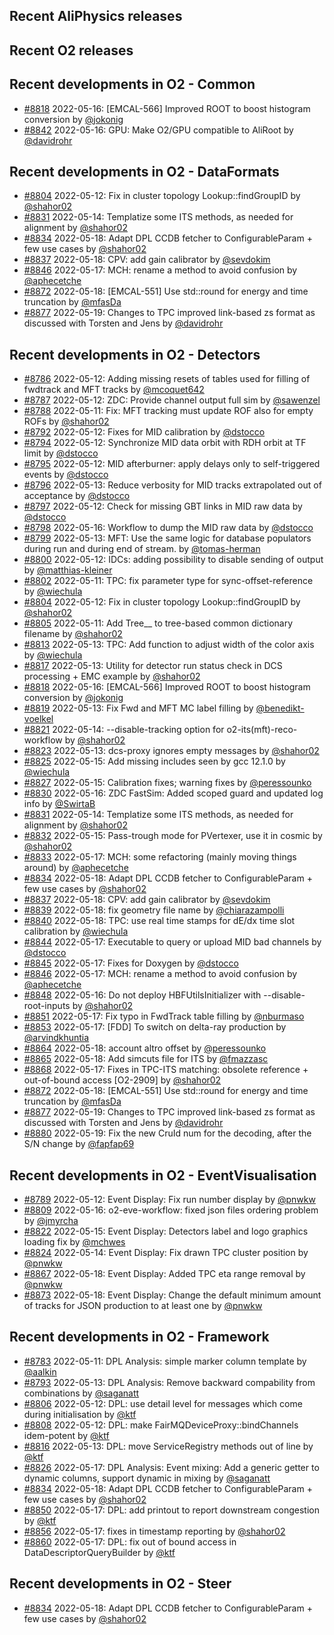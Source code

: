 ## Recent AliPhysics releases
## Recent O2 releases
## Recent developments in O2 - Common
- [\#8818](https://github.com/AliceO2Group/AliceO2/pull/8818) 2022-05-16: [EMCAL-566] Improved ROOT to boost histogram conversion  by [@jokonig](https://github.com/jokonig)
- [\#8842](https://github.com/AliceO2Group/AliceO2/pull/8842) 2022-05-16: GPU: Make O2/GPU compatible to AliRoot by [@davidrohr](https://github.com/davidrohr)
## Recent developments in O2 - DataFormats
- [\#8804](https://github.com/AliceO2Group/AliceO2/pull/8804) 2022-05-12: Fix in cluster topology Lookup::findGroupID by [@shahor02](https://github.com/shahor02)
- [\#8831](https://github.com/AliceO2Group/AliceO2/pull/8831) 2022-05-14: Templatize some ITS methods, as needed for alignment by [@shahor02](https://github.com/shahor02)
- [\#8834](https://github.com/AliceO2Group/AliceO2/pull/8834) 2022-05-18: Adapt DPL CCDB fetcher to ConfigurableParam + few use cases by [@shahor02](https://github.com/shahor02)
- [\#8837](https://github.com/AliceO2Group/AliceO2/pull/8837) 2022-05-18: CPV: add gain calibrator by [@sevdokim](https://github.com/sevdokim)
- [\#8846](https://github.com/AliceO2Group/AliceO2/pull/8846) 2022-05-17: MCH: rename a method to avoid confusion by [@aphecetche](https://github.com/aphecetche)
- [\#8872](https://github.com/AliceO2Group/AliceO2/pull/8872) 2022-05-18: [EMCAL-551] Use std::round for energy and time truncation by [@mfasDa](https://github.com/mfasDa)
- [\#8877](https://github.com/AliceO2Group/AliceO2/pull/8877) 2022-05-19: Changes to TPC improved link-based zs format as discussed with Torsten and Jens by [@davidrohr](https://github.com/davidrohr)
## Recent developments in O2 - Detectors
- [\#8786](https://github.com/AliceO2Group/AliceO2/pull/8786) 2022-05-12: Adding missing resets of tables used for filling of fwdtrack and MFT tracks by [@mcoquet642](https://github.com/mcoquet642)
- [\#8787](https://github.com/AliceO2Group/AliceO2/pull/8787) 2022-05-12: ZDC: Provide channel output full sim by [@sawenzel](https://github.com/sawenzel)
- [\#8788](https://github.com/AliceO2Group/AliceO2/pull/8788) 2022-05-11: Fix: MFT tracking must update ROF also for empty ROFs by [@shahor02](https://github.com/shahor02)
- [\#8792](https://github.com/AliceO2Group/AliceO2/pull/8792) 2022-05-12: Fixes for MID calibration by [@dstocco](https://github.com/dstocco)
- [\#8794](https://github.com/AliceO2Group/AliceO2/pull/8794) 2022-05-12: Synchronize MID data orbit with RDH orbit at TF limit by [@dstocco](https://github.com/dstocco)
- [\#8795](https://github.com/AliceO2Group/AliceO2/pull/8795) 2022-05-12: MID afterburner: apply delays only to self-triggered events by [@dstocco](https://github.com/dstocco)
- [\#8796](https://github.com/AliceO2Group/AliceO2/pull/8796) 2022-05-13: Reduce verbosity for MID tracks extrapolated out of acceptance by [@dstocco](https://github.com/dstocco)
- [\#8797](https://github.com/AliceO2Group/AliceO2/pull/8797) 2022-05-12: Check for missing GBT links in MID raw data by [@dstocco](https://github.com/dstocco)
- [\#8798](https://github.com/AliceO2Group/AliceO2/pull/8798) 2022-05-16: Workflow to dump the MID raw data by [@dstocco](https://github.com/dstocco)
- [\#8799](https://github.com/AliceO2Group/AliceO2/pull/8799) 2022-05-13: MFT: Use the same logic for database populators during run and during end of stream. by [@tomas-herman](https://github.com/tomas-herman)
- [\#8800](https://github.com/AliceO2Group/AliceO2/pull/8800) 2022-05-12: IDCs: adding possibility to disable sending of output by [@matthias-kleiner](https://github.com/matthias-kleiner)
- [\#8802](https://github.com/AliceO2Group/AliceO2/pull/8802) 2022-05-11: TPC: fix parameter type for sync-offset-reference by [@wiechula](https://github.com/wiechula)
- [\#8804](https://github.com/AliceO2Group/AliceO2/pull/8804) 2022-05-12: Fix in cluster topology Lookup::findGroupID by [@shahor02](https://github.com/shahor02)
- [\#8805](https://github.com/AliceO2Group/AliceO2/pull/8805) 2022-05-11: Add Tree_<detlist>_ to tree-based common dictionary filename by [@shahor02](https://github.com/shahor02)
- [\#8813](https://github.com/AliceO2Group/AliceO2/pull/8813) 2022-05-13: TPC: Add function to adjust width of the color axis by [@wiechula](https://github.com/wiechula)
- [\#8817](https://github.com/AliceO2Group/AliceO2/pull/8817) 2022-05-13: Utility for detector run status check in DCS processing + EMC example by [@shahor02](https://github.com/shahor02)
- [\#8818](https://github.com/AliceO2Group/AliceO2/pull/8818) 2022-05-16: [EMCAL-566] Improved ROOT to boost histogram conversion  by [@jokonig](https://github.com/jokonig)
- [\#8819](https://github.com/AliceO2Group/AliceO2/pull/8819) 2022-05-13: Fix Fwd and MFT MC label filling by [@benedikt-voelkel](https://github.com/benedikt-voelkel)
- [\#8821](https://github.com/AliceO2Group/AliceO2/pull/8821) 2022-05-14: --disable-tracking option for o2-its(mft)-reco-workflow by [@shahor02](https://github.com/shahor02)
- [\#8823](https://github.com/AliceO2Group/AliceO2/pull/8823) 2022-05-13: dcs-proxy ignores empty messages by [@shahor02](https://github.com/shahor02)
- [\#8825](https://github.com/AliceO2Group/AliceO2/pull/8825) 2022-05-15: Add missing includes seen by gcc 12.1.0 by [@wiechula](https://github.com/wiechula)
- [\#8827](https://github.com/AliceO2Group/AliceO2/pull/8827) 2022-05-15: Calibration fixes; warning fixes by [@peressounko](https://github.com/peressounko)
- [\#8830](https://github.com/AliceO2Group/AliceO2/pull/8830) 2022-05-16: ZDC FastSim: Added scoped guard and updated log info by [@SwirtaB](https://github.com/SwirtaB)
- [\#8831](https://github.com/AliceO2Group/AliceO2/pull/8831) 2022-05-14: Templatize some ITS methods, as needed for alignment by [@shahor02](https://github.com/shahor02)
- [\#8832](https://github.com/AliceO2Group/AliceO2/pull/8832) 2022-05-15: Pass-trough mode for PVertexer, use it in cosmic by [@shahor02](https://github.com/shahor02)
- [\#8833](https://github.com/AliceO2Group/AliceO2/pull/8833) 2022-05-17: MCH: some refactoring (mainly moving things around) by [@aphecetche](https://github.com/aphecetche)
- [\#8834](https://github.com/AliceO2Group/AliceO2/pull/8834) 2022-05-18: Adapt DPL CCDB fetcher to ConfigurableParam + few use cases by [@shahor02](https://github.com/shahor02)
- [\#8837](https://github.com/AliceO2Group/AliceO2/pull/8837) 2022-05-18: CPV: add gain calibrator by [@sevdokim](https://github.com/sevdokim)
- [\#8839](https://github.com/AliceO2Group/AliceO2/pull/8839) 2022-05-18: fix geometry file name by [@chiarazampolli](https://github.com/chiarazampolli)
- [\#8840](https://github.com/AliceO2Group/AliceO2/pull/8840) 2022-05-18: TPC: use real time stamps for dE/dx time slot calibration by [@wiechula](https://github.com/wiechula)
- [\#8844](https://github.com/AliceO2Group/AliceO2/pull/8844) 2022-05-17: Executable to query or upload MID bad channels by [@dstocco](https://github.com/dstocco)
- [\#8845](https://github.com/AliceO2Group/AliceO2/pull/8845) 2022-05-17: Fixes for Doxygen by [@dstocco](https://github.com/dstocco)
- [\#8846](https://github.com/AliceO2Group/AliceO2/pull/8846) 2022-05-17: MCH: rename a method to avoid confusion by [@aphecetche](https://github.com/aphecetche)
- [\#8848](https://github.com/AliceO2Group/AliceO2/pull/8848) 2022-05-16: Do not deploy HBFUtilsInitializer with --disable-root-inputs by [@shahor02](https://github.com/shahor02)
- [\#8851](https://github.com/AliceO2Group/AliceO2/pull/8851) 2022-05-17: Fix typo in FwdTrack table filling by [@nburmaso](https://github.com/nburmaso)
- [\#8853](https://github.com/AliceO2Group/AliceO2/pull/8853) 2022-05-17: [FDD] To switch on delta-ray production by [@arvindkhuntia](https://github.com/arvindkhuntia)
- [\#8864](https://github.com/AliceO2Group/AliceO2/pull/8864) 2022-05-18: account altro offset by [@peressounko](https://github.com/peressounko)
- [\#8865](https://github.com/AliceO2Group/AliceO2/pull/8865) 2022-05-18: Add simcuts file for ITS by [@fmazzasc](https://github.com/fmazzasc)
- [\#8868](https://github.com/AliceO2Group/AliceO2/pull/8868) 2022-05-17: Fixes in TPC-ITS matching: obsolete reference + out-of-bound access [O2-2909] by [@shahor02](https://github.com/shahor02)
- [\#8872](https://github.com/AliceO2Group/AliceO2/pull/8872) 2022-05-18: [EMCAL-551] Use std::round for energy and time truncation by [@mfasDa](https://github.com/mfasDa)
- [\#8877](https://github.com/AliceO2Group/AliceO2/pull/8877) 2022-05-19: Changes to TPC improved link-based zs format as discussed with Torsten and Jens by [@davidrohr](https://github.com/davidrohr)
- [\#8880](https://github.com/AliceO2Group/AliceO2/pull/8880) 2022-05-19: Fix the new CruId num for the decoding, after the S/N change by [@fapfap69](https://github.com/fapfap69)
## Recent developments in O2 - EventVisualisation
- [\#8789](https://github.com/AliceO2Group/AliceO2/pull/8789) 2022-05-12: Event Display: Fix run number display by [@pnwkw](https://github.com/pnwkw)
- [\#8809](https://github.com/AliceO2Group/AliceO2/pull/8809) 2022-05-16: o2-eve-workflow: fixed json files ordering problem by [@jmyrcha](https://github.com/jmyrcha)
- [\#8822](https://github.com/AliceO2Group/AliceO2/pull/8822) 2022-05-15: Event Display: Detectors label and logo graphics loading fix by [@mchwes](https://github.com/mchwes)
- [\#8824](https://github.com/AliceO2Group/AliceO2/pull/8824) 2022-05-14: Event Display: Fix drawn TPC cluster position by [@pnwkw](https://github.com/pnwkw)
- [\#8867](https://github.com/AliceO2Group/AliceO2/pull/8867) 2022-05-18: Event Display: Added TPC eta range removal by [@pnwkw](https://github.com/pnwkw)
- [\#8873](https://github.com/AliceO2Group/AliceO2/pull/8873) 2022-05-18: Event Display: Change the default minimum amount of tracks for JSON production to at least one by [@pnwkw](https://github.com/pnwkw)
## Recent developments in O2 - Framework
- [\#8783](https://github.com/AliceO2Group/AliceO2/pull/8783) 2022-05-11: DPL Analysis: simple marker column template by [@aalkin](https://github.com/aalkin)
- [\#8793](https://github.com/AliceO2Group/AliceO2/pull/8793) 2022-05-13: DPL Analysis: Remove backward compability from combinations by [@saganatt](https://github.com/saganatt)
- [\#8806](https://github.com/AliceO2Group/AliceO2/pull/8806) 2022-05-12: DPL: use detail level for messages which come during initialisation by [@ktf](https://github.com/ktf)
- [\#8808](https://github.com/AliceO2Group/AliceO2/pull/8808) 2022-05-12: DPL: make FairMQDeviceProxy::bindChannels idem-potent by [@ktf](https://github.com/ktf)
- [\#8816](https://github.com/AliceO2Group/AliceO2/pull/8816) 2022-05-13: DPL: move ServiceRegistry methods out of line by [@ktf](https://github.com/ktf)
- [\#8826](https://github.com/AliceO2Group/AliceO2/pull/8826) 2022-05-17: DPL Analysis: Event mixing: Add a generic getter to dynamic columns, support dynamic in mixing by [@saganatt](https://github.com/saganatt)
- [\#8834](https://github.com/AliceO2Group/AliceO2/pull/8834) 2022-05-18: Adapt DPL CCDB fetcher to ConfigurableParam + few use cases by [@shahor02](https://github.com/shahor02)
- [\#8850](https://github.com/AliceO2Group/AliceO2/pull/8850) 2022-05-17: DPL: add printout to report downstream congestion by [@ktf](https://github.com/ktf)
- [\#8856](https://github.com/AliceO2Group/AliceO2/pull/8856) 2022-05-17: fixes in timestamp reporting by [@shahor02](https://github.com/shahor02)
- [\#8860](https://github.com/AliceO2Group/AliceO2/pull/8860) 2022-05-17: DPL: fix out of bound access in DataDescriptorQueryBuilder by [@ktf](https://github.com/ktf)
## Recent developments in O2 - Steer
- [\#8834](https://github.com/AliceO2Group/AliceO2/pull/8834) 2022-05-18: Adapt DPL CCDB fetcher to ConfigurableParam + few use cases by [@shahor02](https://github.com/shahor02)

